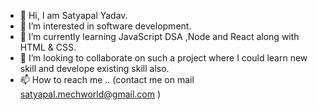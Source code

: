 - 👋 Hi, I am Satyapal Yadav.
- 👀 I’m interested in software development.
- 🌱 I’m currently learning JavaScript DSA ,Node and React along with HTML & CSS.
- 💞️ I’m looking to collaborate on such a project where I could learn new skill and develope existing skill also.
- 📫 How to reach me .. (contact me on mail satyapal.mechworld@gmail.com )

<!---
yadavsatyapal1999/yadavsatyapal1999 is a ✨ special ✨ repository because its `README.md` (this file) appears on your GitHub profile.
You can click the Preview link to take a look at your changes.
--->
